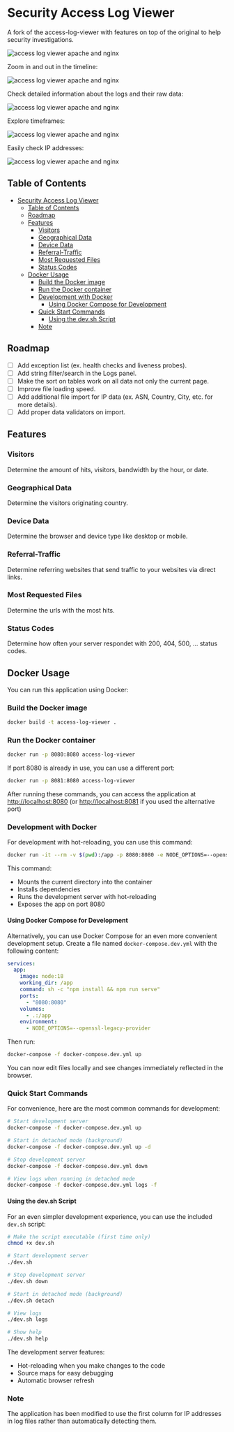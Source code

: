 # Security Access Log Viewer

A fork of the access-log-viewer with features on top of the original to help security investigations.

![access log viewer apache and nginx](public/ss01.png)

Zoom in and out in the timeline:

![access log viewer apache and nginx](public/ss02.png)

Check detailed information about the logs and their raw data:

![access log viewer apache and nginx](public/ss03.png)

Explore timeframes:

![access log viewer apache and nginx](public/ss04.png)

Easily check IP addresses:

![access log viewer apache and nginx](public/ss05.png)

## Table of Contents

- [Security Access Log Viewer](#security-access-log-viewer)
  - [Table of Contents](#table-of-contents)
  - [Roadmap](#roadmap)
  - [Features](#features)
    - [Visitors](#visitors)
    - [Geographical Data](#geographical-data)
    - [Device Data](#device-data)
    - [Referral-Traffic](#referral-traffic)
    - [Most Requested Files](#most-requested-files)
    - [Status Codes](#status-codes)
  - [Docker Usage](#docker-usage)
    - [Build the Docker image](#build-the-docker-image)
    - [Run the Docker container](#run-the-docker-container)
    - [Development with Docker](#development-with-docker)
      - [Using Docker Compose for Development](#using-docker-compose-for-development)
    - [Quick Start Commands](#quick-start-commands)
      - [Using the dev.sh Script](#using-the-devsh-script)
    - [Note](#note)

## Roadmap

- [ ] Add exception list (ex. health checks and liveness probes).
- [ ] Add string filter/search in the Logs panel.
- [ ] Make the sort on tables work on all data not only the current page.
- [ ] Improve file loading speed.
- [ ] Add additional file import for IP data (ex. ASN, Country, City, etc. for more details).
- [ ] Add proper data validators on import.

## Features

### Visitors

Determine the amount of hits, visitors, bandwidth by the hour, or date.

### Geographical Data

Determine the visitors originating country.

### Device Data

Determine the browser and device type like desktop or mobile.

### Referral-Traffic

Determine referring websites that send traffic to your websites via direct links.

### Most Requested Files

Determine the urls with the most hits.

### Status Codes

Determine how often your server respondet with 200, 404, 500, ...  status codes.

## Docker Usage

You can run this application using Docker:

### Build the Docker image

```bash
docker build -t access-log-viewer .
```

### Run the Docker container

```bash
docker run -p 8080:8080 access-log-viewer
```

If port 8080 is already in use, you can use a different port:

```bash
docker run -p 8081:8080 access-log-viewer
```

After running these commands, you can access the application at <http://localhost:8080> (or <http://localhost:8081> if you used the alternative port)

### Development with Docker

For development with hot-reloading, you can use this command:

```bash
docker run -it --rm -v $(pwd):/app -p 8080:8080 -e NODE_OPTIONS=--openssl-legacy-provider node:18 sh -c "cd /app && npm install && npm run serve"
```

This command:

- Mounts the current directory into the container
- Installs dependencies
- Runs the development server with hot-reloading
- Exposes the app on port 8080

#### Using Docker Compose for Development

Alternatively, you can use Docker Compose for an even more convenient development setup. Create a file named `docker-compose.dev.yml` with the following content:

```yaml
services:
  app:
    image: node:18
    working_dir: /app
    command: sh -c "npm install && npm run serve"
    ports:
      - "8080:8080"
    volumes:
      - .:/app
    environment:
      - NODE_OPTIONS=--openssl-legacy-provider
```

Then run:

```bash
docker-compose -f docker-compose.dev.yml up
```

You can now edit files locally and see changes immediately reflected in the browser.

### Quick Start Commands

For convenience, here are the most common commands for development:

```bash
# Start development server
docker-compose -f docker-compose.dev.yml up

# Start in detached mode (background)
docker-compose -f docker-compose.dev.yml up -d

# Stop development server
docker-compose -f docker-compose.dev.yml down

# View logs when running in detached mode
docker-compose -f docker-compose.dev.yml logs -f
```

#### Using the dev.sh Script

For an even simpler development experience, you can use the included `dev.sh` script:

```bash
# Make the script executable (first time only)
chmod +x dev.sh

# Start development server
./dev.sh

# Stop development server
./dev.sh down

# Start in detached mode (background)
./dev.sh detach

# View logs
./dev.sh logs

# Show help
./dev.sh help
```

The development server features:

- Hot-reloading when you make changes to the code
- Source maps for easy debugging
- Automatic browser refresh

### Note

The application has been modified to use the first column for IP addresses in log files rather than automatically detecting them.
